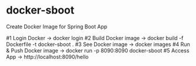 # docker-sboot
Create Docker Image for Spring Boot App

#1 Login Docker -> docker login 
#2 Build Docker image -> docker build -f Dockerfile -t docker-sboot .
#3 See Docker image -> docker images
#4 Run & Push Docker image -> docker run -p 8090:8090 docker-sboot
#5 Access App -> http://localhost:8090/hello
